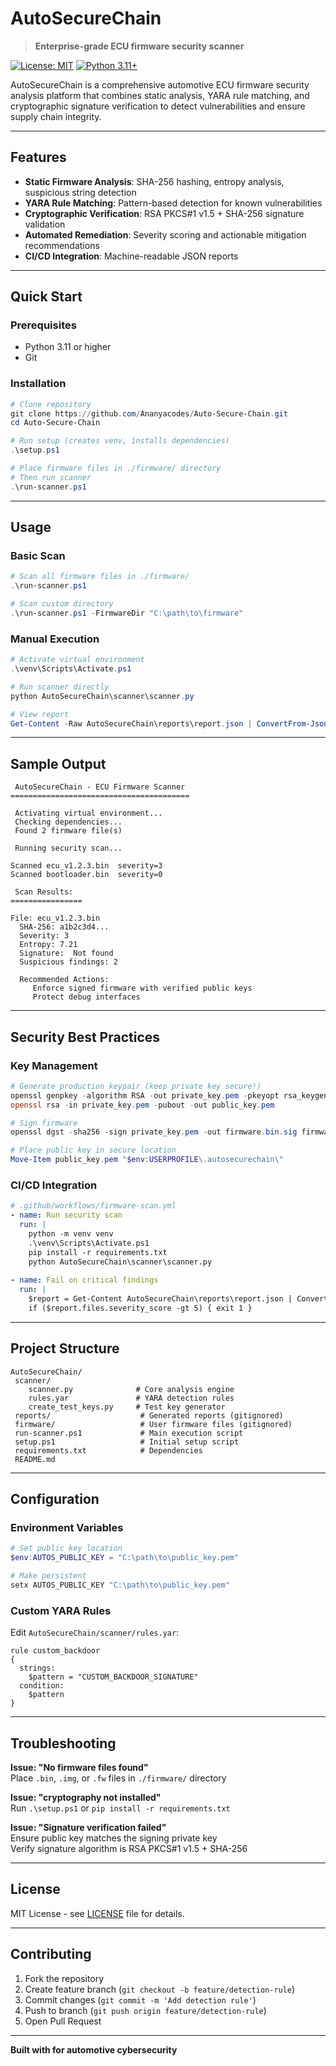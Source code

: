 ﻿#  AutoSecureChain

> **Enterprise-grade ECU firmware security scanner**

[![License: MIT](https://img.shields.io/badge/License-MIT-yellow.svg)](https://opensource.org/licenses/MIT)
[![Python 3.11+](https://img.shields.io/badge/python-3.11+-blue.svg)](https://www.python.org/downloads/)

AutoSecureChain is a comprehensive automotive ECU firmware security analysis platform that combines static analysis, YARA rule matching, and cryptographic signature verification to detect vulnerabilities and ensure supply chain integrity.

---

##  Features

- **Static Firmware Analysis**: SHA-256 hashing, entropy analysis, suspicious string detection
- **YARA Rule Matching**: Pattern-based detection for known vulnerabilities
- **Cryptographic Verification**: RSA PKCS#1 v1.5 + SHA-256 signature validation
- **Automated Remediation**: Severity scoring and actionable mitigation recommendations
- **CI/CD Integration**: Machine-readable JSON reports

---

##  Quick Start

### Prerequisites
- Python 3.11 or higher
- Git

### Installation

```powershell
# Clone repository
git clone https://github.com/Ananyacodes/Auto-Secure-Chain.git
cd Auto-Secure-Chain

# Run setup (creates venv, installs dependencies)
.\setup.ps1

# Place firmware files in ./firmware/ directory
# Then run scanner
.\run-scanner.ps1
```

---

##  Usage

### Basic Scan
```powershell
# Scan all firmware files in ./firmware/
.\run-scanner.ps1

# Scan custom directory
.\run-scanner.ps1 -FirmwareDir "C:\path\to\firmware"
```

### Manual Execution
```powershell
# Activate virtual environment
.\venv\Scripts\Activate.ps1

# Run scanner directly
python AutoSecureChain\scanner\scanner.py

# View report
Get-Content -Raw AutoSecureChain\reports\report.json | ConvertFrom-Json | ConvertTo-Json -Depth 10
```

---

##  Sample Output

```
 AutoSecureChain - ECU Firmware Scanner
========================================

 Activating virtual environment...
 Checking dependencies...
 Found 2 firmware file(s)

 Running security scan...

Scanned ecu_v1.2.3.bin  severity=3
Scanned bootloader.bin  severity=0

 Scan Results:
================

File: ecu_v1.2.3.bin
  SHA-256: a1b2c3d4...
  Severity: 3
  Entropy: 7.21
  Signature:  Not found
  Suspicious findings: 2

  Recommended Actions:
     Enforce signed firmware with verified public keys
     Protect debug interfaces
```

---

##  Security Best Practices

### Key Management
```powershell
# Generate production keypair (keep private key secure!)
openssl genpkey -algorithm RSA -out private_key.pem -pkeyopt rsa_keygen_bits:4096
openssl rsa -in private_key.pem -pubout -out public_key.pem

# Sign firmware
openssl dgst -sha256 -sign private_key.pem -out firmware.bin.sig firmware.bin

# Place public key in secure location
Move-Item public_key.pem "$env:USERPROFILE\.autosecurechain\"
```

### CI/CD Integration
```yaml
# .github/workflows/firmware-scan.yml
- name: Run security scan
  run: |
    python -m venv venv
    .\venv\Scripts\Activate.ps1
    pip install -r requirements.txt
    python AutoSecureChain\scanner\scanner.py
    
- name: Fail on critical findings
  run: |
    $report = Get-Content AutoSecureChain\reports\report.json | ConvertFrom-Json
    if ($report.files.severity_score -gt 5) { exit 1 }
```

---

##  Project Structure

```
AutoSecureChain/
 scanner/
    scanner.py              # Core analysis engine
    rules.yar               # YARA detection rules
    create_test_keys.py     # Test key generator
 reports/                    # Generated reports (gitignored)
 firmware/                   # User firmware files (gitignored)
 run-scanner.ps1             # Main execution script
 setup.ps1                   # Initial setup script
 requirements.txt            # Dependencies
 README.md
```

---

##  Configuration

### Environment Variables
```powershell
# Set public key location
$env:AUTOS_PUBLIC_KEY = "C:\path\to\public_key.pem"

# Make persistent
setx AUTOS_PUBLIC_KEY "C:\path\to\public_key.pem"
```

### Custom YARA Rules
Edit `AutoSecureChain/scanner/rules.yar`:
```yara
rule custom_backdoor
{
  strings:
    $pattern = "CUSTOM_BACKDOOR_SIGNATURE"
  condition:
    $pattern
}
```

---

##  Troubleshooting

**Issue: "No firmware files found"**  
 Place `.bin`, `.img`, or `.fw` files in `./firmware/` directory

**Issue: "cryptography not installed"**  
 Run `.\setup.ps1` or `pip install -r requirements.txt`

**Issue: "Signature verification failed"**  
 Ensure public key matches the signing private key  
 Verify signature algorithm is RSA PKCS#1 v1.5 + SHA-256

---

##  License

MIT License - see [LICENSE](LICENSE) file for details.

---

##  Contributing

1. Fork the repository
2. Create feature branch (`git checkout -b feature/detection-rule`)
3. Commit changes (`git commit -m 'Add detection rule'`)
4. Push to branch (`git push origin feature/detection-rule`)
5. Open Pull Request

---

**Built with  for automotive cybersecurity**
